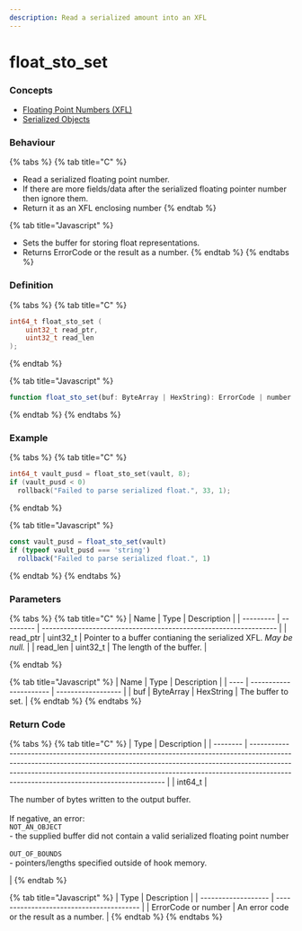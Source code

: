 ```yaml
---
description: Read a serialized amount into an XFL
---
```


# float\_sto\_set

### Concepts

* [Floating Point Numbers (XFL)](../../../concepts/floating-point-numbers-xfl.md)
* [Serialized Objects](../../../concepts/serialized-objects.md)

### Behaviour

{% tabs %}
{% tab title="C" %}
* Read a serialized floating point number.
* If there are more fields/data after the serialized floating pointer number then ignore them.
* Return it as an XFL enclosing number
{% endtab %}

{% tab title="Javascript" %}
* Sets the buffer for storing float representations.
* Returns ErrorCode or the result as a number.
{% endtab %}
{% endtabs %}



### Definition

{% tabs %}
{% tab title="C" %}
```c
int64_t float_sto_set (
    uint32_t read_ptr,
    uint32_t read_len
);
```
{% endtab %}

{% tab title="Javascript" %}
```javascript
function float_sto_set(buf: ByteArray | HexString): ErrorCode | number
```
{% endtab %}
{% endtabs %}



### Example

{% tabs %}
{% tab title="C" %}
```c
int64_t vault_pusd = float_sto_set(vault, 8);
if (vault_pusd < 0)
  rollback("Failed to parse serialized float.", 33, 1);
```


{% endtab %}

{% tab title="Javascript" %}
```javascript
const vault_pusd = float_sto_set(vault)
if (typeof vault_pusd === 'string')
  rollback("Failed to parse serialized float.", 1)
```
{% endtab %}
{% endtabs %}



### Parameters

{% tabs %}
{% tab title="C" %}
| Name      | Type      | Description                                                       |
| --------- | --------- | ----------------------------------------------------------------- |
| read\_ptr | uint32\_t | Pointer to a buffer contianing the serialized XFL. _May be null._ |
| read\_len | uint32\_t | The length of the buffer.                                         |


{% endtab %}

{% tab title="Javascript" %}
| Name | Type                   | Description        |
| ---- | ---------------------- | ------------------ |
| buf  | ByteArray \| HexString | The buffer to set. |
{% endtab %}
{% endtabs %}



### Return Code

{% tabs %}
{% tab title="C" %}
| Type     | Description                                                                                                                                                                                                                                                                                      |
| -------- | ------------------------------------------------------------------------------------------------------------------------------------------------------------------------------------------------------------------------------------------------------------------------------------------------ |
| int64\_t | <p>The number of bytes written to the output buffer.<br><br>If negative, an error:<br><code>NOT_AN_OBJECT</code><br>- the supplied buffer did not contain a valid serialized floating point number<br><br><code>OUT_OF_BOUNDS</code><br>- pointers/lengths specified outside of hook memory.</p> |
{% endtab %}

{% tab title="Javascript" %}
| Type                | Description                              |
| ------------------- | ---------------------------------------- |
| ErrorCode or number | An error code or the result as a number. |
{% endtab %}
{% endtabs %}

